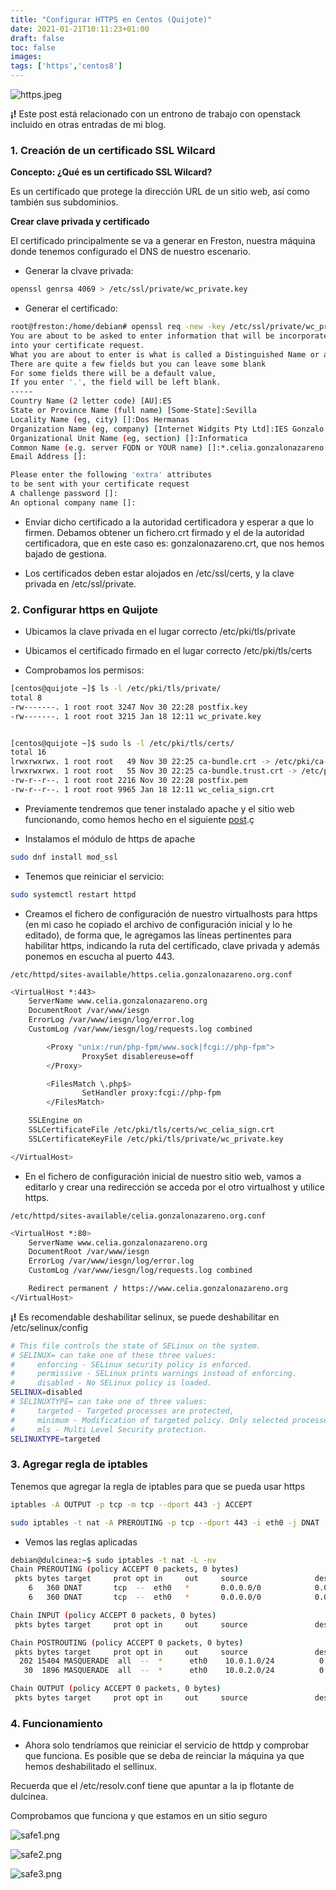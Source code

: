```yaml
---
title: "Configurar HTTPS en Centos (Quijote)"
date: 2021-01-21T10:11:23+01:00
draft: false
toc: false
images:
tags: ['https','centos8']
---
```



![https.jpeg](/images/escenario/https.jpeg)


**¡!** Este post está relacionado con un entrono de trabajo con openstack incluido en otras entradas de mi blog.

### 1. Creación de un certificado SSL Wilcard

**Concepto: ¿Qué es un certificado SSL Wilcard?**

Es un certificado que protege la dirección URL de un sitio web, así como también sus subdominios.

**Crear clave privada y certificado**

El certificado principalmente se va a generar en Freston, nuestra máquina donde tenemos configurado el DNS de nuestro escenario.

* Generar la clvave privada:

```sh
openssl genrsa 4069 > /etc/ssl/private/wc_private.key
```

* Generar el certificado:

```sh
root@freston:/home/debian# openssl req -new -key /etc/ssl/private/wc_private.key -out /home/debian/wc_celia.csr
You are about to be asked to enter information that will be incorporated
into your certificate request.
What you are about to enter is what is called a Distinguished Name or a DN.
There are quite a few fields but you can leave some blank
For some fields there will be a default value,
If you enter '.', the field will be left blank.
-----
Country Name (2 letter code) [AU]:ES
State or Province Name (full name) [Some-State]:Sevilla
Locality Name (eg, city) []:Dos Hermanas
Organization Name (eg, company) [Internet Widgits Pty Ltd]:IES Gonzalo Nazareno
Organizational Unit Name (eg, section) []:Informatica
Common Name (e.g. server FQDN or YOUR name) []:*.celia.gonzalonazareno.org
Email Address []:

Please enter the following 'extra' attributes
to be sent with your certificate request
A challenge password []:
An optional company name []:
```

* Enviar dicho certificado a la autoridad certificadora y esperar a que lo firmen. Debamos obtener un fichero.crt firmado y el de la autoridad certificadora, que en este caso es: gonzalonazareno.crt, que nos hemos bajado de gestiona.

* Los certificados deben estar  alojados en /etc/ssl/certs, y la clave privada en /etc/ssl/private.

### 2. Configurar https en Quijote

* Ubicamos la clave privada en el lugar correcto /etc/pki/tls/private 
* Ubicamos el certificado firmado en el lugar correcto /etc/pki/tls/certs 

* Comprobamos los permisos:

```sh
[centos@quijote ~]$ ls -l /etc/pki/tls/private/
total 8
-rw-------. 1 root root 3247 Nov 30 22:28 postfix.key
-rw-------. 1 root root 3215 Jan 18 12:11 wc_private.key


[centos@quijote ~]$ sudo ls -l /etc/pki/tls/certs/
total 16
lrwxrwxrwx. 1 root root   49 Nov 30 22:25 ca-bundle.crt -> /etc/pki/ca-trust/extracted/pem/tls-ca-bundle.pem
lrwxrwxrwx. 1 root root   55 Nov 30 22:25 ca-bundle.trust.crt -> /etc/pki/ca-trust/extracted/openssl/ca-bundle.trust.crt
-rw-r--r--. 1 root root 2216 Nov 30 22:28 postfix.pem
-rw-r--r--. 1 root root 9965 Jan 18 12:11 wc_celia_sign.crt

```

* Previamente tendremos que tener instalado apache y el sitio web funcionando, como hemos hecho en el siguiente [post]().ç

* Instalamos el módulo de https de apache

```sh
sudo dnf install mod_ssl
```

* Tenemos que reiniciar el servicio:

```sh
sudo systemctl restart httpd
```

* Creamos el fichero de configuración de nuestro virtualhosts para https (en mi caso he copiado el archivo de configuración inicial y lo he editado), de forma que, le agregamos las líneas pertinentes para habilitar https, indicando la ruta del certificado, clave privada y además ponemos en escucha al puerto 443.

`/etc/httpd/sites-available/https.celia.gonzalonazareno.org.conf `

```sh
<VirtualHost *:443>
    ServerName www.celia.gonzalonazareno.org
    DocumentRoot /var/www/iesgn
    ErrorLog /var/www/iesgn/log/error.log
    CustomLog /var/www/iesgn/log/requests.log combined

        <Proxy "unix:/run/php-fpm/www.sock|fcgi://php-fpm">
                ProxySet disablereuse=off
        </Proxy>

        <FilesMatch \.php$>
                SetHandler proxy:fcgi://php-fpm
        </FilesMatch>

    SSLEngine on
    SSLCertificateFile /etc/pki/tls/certs/wc_celia_sign.crt
    SSLCertificateKeyFile /etc/pki/tls/private/wc_private.key

</VirtualHost>


```

* En el fichero de configuración inicial de nuestro sitio web, vamos a editarlo y crear una redirección se acceda por el otro virtualhost y utilice https.

`/etc/httpd/sites-available/celia.gonzalonazareno.org.conf`

```sh
<VirtualHost *:80>
    ServerName www.celia.gonzalonazareno.org
    DocumentRoot /var/www/iesgn
    ErrorLog /var/www/iesgn/log/error.log
    CustomLog /var/www/iesgn/log/requests.log combined

    Redirect permanent / https://www.celia.gonzalonazareno.org
</VirtualHost>

```

**¡!** Es recomendable deshabilitar selinux, se puede deshabilitar en /etc/selinux/config

```sh
# This file controls the state of SELinux on the system.
# SELINUX= can take one of these three values:
#     enforcing - SELinux security policy is enforced.
#     permissive - SELinux prints warnings instead of enforcing.
#     disabled - No SELinux policy is loaded.
SELINUX=disabled 
# SELINUXTYPE= can take one of three values:
#     targeted - Targeted processes are protected,
#     minimum - Modification of targeted policy. Only selected processes are protected. 
#     mls - Multi Level Security protection.
SELINUXTYPE=targeted

```

### 3. Agregar regla de iptables

Tenemos que agregar la regla de iptables para que se pueda usar https

```sh
iptables -A OUTPUT -p tcp -m tcp --dport 443 -j ACCEPT 

sudo iptables -t nat -A PREROUTING -p tcp --dport 443 -i eth0 -j DNAT --to 10.0.2.4:443
```
* Vemos las reglas aplicadas

```sh
debian@dulcinea:~$ sudo iptables -t nat -L -nv
Chain PREROUTING (policy ACCEPT 0 packets, 0 bytes)
 pkts bytes target     prot opt in     out     source               destination         
    6   360 DNAT       tcp  --  eth0   *       0.0.0.0/0            0.0.0.0/0            tcp dpt:80 to:10.0.2.4:80
    6   360 DNAT       tcp  --  eth0   *       0.0.0.0/0            0.0.0.0/0            tcp dpt:443 to:10.0.2.4:443

Chain INPUT (policy ACCEPT 0 packets, 0 bytes)
 pkts bytes target     prot opt in     out     source               destination         

Chain POSTROUTING (policy ACCEPT 0 packets, 0 bytes)
 pkts bytes target     prot opt in     out     source               destination         
  202 15404 MASQUERADE  all  --  *      eth0    10.0.1.0/24          0.0.0.0/0           
   30  1896 MASQUERADE  all  --  *      eth0    10.0.2.0/24          0.0.0.0/0           

Chain OUTPUT (policy ACCEPT 0 packets, 0 bytes)
 pkts bytes target     prot opt in     out     source               destination      
```

### 4. Funcionamiento

* Ahora solo tendríamos que reiniciar el servicio de httdp y comprobar que funciona. Es posible que se deba de reinciar la máquina ya que hemos deshabilitado el sellinux.


Recuerda que el /etc/resolv.conf tiene que apuntar a la ip flotante de dulcinea.

Comprobamos que funciona y que estamos en un sitio seguro

![safe1.png](/images/escenario/safe1.png)

![safe2.png](/images/escenario/safe2.png)

![safe3.png](/images/escenarios/afe3.png)


